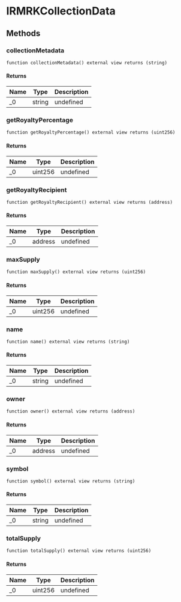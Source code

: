 # IRMRKCollectionData

## Methods

### collectionMetadata

```solidity
function collectionMetadata() external view returns (string)
```

#### Returns

| Name | Type   | Description |
| ---- | ------ | ----------- |
| \_0  | string | undefined   |

### getRoyaltyPercentage

```solidity
function getRoyaltyPercentage() external view returns (uint256)
```

#### Returns

| Name | Type    | Description |
| ---- | ------- | ----------- |
| \_0  | uint256 | undefined   |

### getRoyaltyRecipient

```solidity
function getRoyaltyRecipient() external view returns (address)
```

#### Returns

| Name | Type    | Description |
| ---- | ------- | ----------- |
| \_0  | address | undefined   |

### maxSupply

```solidity
function maxSupply() external view returns (uint256)
```

#### Returns

| Name | Type    | Description |
| ---- | ------- | ----------- |
| \_0  | uint256 | undefined   |

### name

```solidity
function name() external view returns (string)
```

#### Returns

| Name | Type   | Description |
| ---- | ------ | ----------- |
| \_0  | string | undefined   |

### owner

```solidity
function owner() external view returns (address)
```

#### Returns

| Name | Type    | Description |
| ---- | ------- | ----------- |
| \_0  | address | undefined   |

### symbol

```solidity
function symbol() external view returns (string)
```

#### Returns

| Name | Type   | Description |
| ---- | ------ | ----------- |
| \_0  | string | undefined   |

### totalSupply

```solidity
function totalSupply() external view returns (uint256)
```

#### Returns

| Name | Type    | Description |
| ---- | ------- | ----------- |
| \_0  | uint256 | undefined   |
